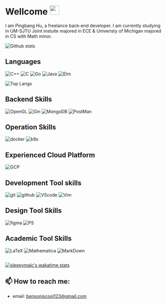 # Wellcome <img src="https://raw.githubusercontent.com/MartinHeinz/MartinHeinz/master/wave.gif" width="30px">

I am Pingbang Hu, a freelance back-end developer. I am currently studying in UM-SJTU Joint instuite majored in ECE & Univeristy of Michigan majored in CS with Math minor.

![Github stats](https://github-readme-stats.vercel.app/api?username=sleepymalc&show_icons=true&count_private=true&theme=dracula)

## Languages

![C++](https://img.shields.io/badge/C%2B%2B-00599C?logo=c%2B%2B&logoColor=white)
![C](https://img.shields.io/badge/C-00599C?logo=c&logoColor=white)
![Go](https://img.shields.io/badge/-Golang-00ADD8?logo=go&logoColor=white)
![Java](https://img.shields.io/badge/-Java-007396?logo=java&logoColor=white)
![Elm](https://img.shields.io/badge/Elm-60B5CC?logo=elm&logoColor=white)

![Top Langs](https://github-readme-stats.vercel.app/api/top-langs/?username=sleepymalc&hide=Tex&theme=dracula&layout=compact&langs_count=8)

## Backend Skills

![OpenGL](https://img.shields.io/badge/OpenGL-FFFFFF?logo=opengl)
![Gin](https://img.shields.io/badge/-Gin-00ADD8?link=https://github.com/gin-gonic/gin)
![MongoDB](https://img.shields.io/badge/MongoDB-4EA94B?logo=mongodb&logoColor=white)
![PostMan](https://img.shields.io/badge/Postman-FF6C37?logo=Postman&logoColor=white)

## Operation Skills

![docker](https://img.shields.io/badge/-Docker-2496ED?logo=docker&logoColor=white)
![k8s](https://img.shields.io/badge/-Kubernetes-326CE5?logo=Kubernetes&logoColor=white)

## Experienced Cloud Platform

![GCP](https://img.shields.io/badge/-Google%20Cloud-4285F4?logo=google%20cloud&logoColor=white) 

## Development Tool skills

![git](https://img.shields.io/badge/-Git-F05032?logo=git&logoColor=white)
![github](https://img.shields.io/badge/-Github-181717?logo=github&logoColor=white)
![VScode](https://img.shields.io/badge/-VS%20Code-007ACC?logo=visual%20studio%20code&logoColor=white)
![Vim](https://img.shields.io/badge/VIM-%2311AB00.svg?logo=vim&logoColor=white)

## Design Tool Skills

![figma](https://img.shields.io/badge/-Figma-F24E1E?logo=figma&logoColor=white)
![PS](https://img.shields.io/badge/-Adobe%20Photoshop-31A8FF?logo=adobe%20photoshop&logoColor=white)

## Academic Tool Skills

![LaTeX](https://img.shields.io/badge/latex-%23008080.svg?logo=latex&logoColor=white) 
![Mathematica](https://img.shields.io/static/v1?message=Mathematica&color=DD1100&logo=Wolfram+Mathematica&logoColor=FFFFFF&label=)
![MarkDown](https://img.shields.io/badge/Markdown-000000?logo=markdown&logoColor=white)

## 
[![sleepymalc's wakatime stats](https://github-readme-stats-peach-two.vercel.app/api/wakatime?username=sleepymalc&layout=compact&theme=graywhite&theme=dracula)](https://github.com/anuraghazra/github-readme-stats)
## 📫 How to reach me:

- email: bensoniscool123@gmail.com
